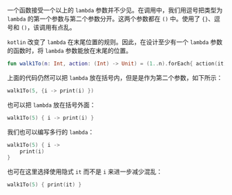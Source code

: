 一个函数接受一个以上的 `lambda` 参数并不少见。在调用中，我们用逗号把类型为 `lambda` 的第一个参数与第二个参数分开。这两个参数都在 `()` 中。使用了 `{}`、逗号和 `()`，该调用有点乱。

`kotlin` 改变了 `lambda` 在末尾位置的规则。因此，在设计至少有一个 `lambda` 参数的函数时，将 `lambda` 参数能放在末尾的位置。

```kotlin
fun walk1To(n: Int, action: (Int) -> Unit) = (1..n).forEach{ action(it) }
```

上面的代码仍然可以把 `lambda` 放在括号内，但是是作为第二个参数，如下所示：

```kotlin
walk1To(5, {i -> print(i) })
```

也可以把 `lambda` 放在括号外面：

```kotlin
walk1To(5) { i -> print(i) }
```

我们也可以编写多行的 `lambda`：

```kotlin
walk1To(5) { i -> 
	print(i)
}
```

也可在这里选择使用隐式 `it` 而不是 `i` 来进一步减少混乱：

```kotlin
walk1To(5) { print(it) }
```

